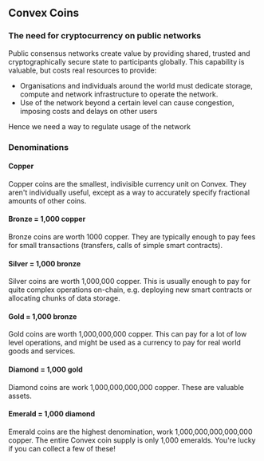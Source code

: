 ## Convex Coins

### The need for cryptocurrency on public networks

Public consensus networks create value by providing shared, trusted and cryptographically secure state to participants globally. This capability is valuable, but costs real resources to provide: 

- Organisations and individuals around the world must dedicate storage, compute and network infrastructure to operate the network.
- Use of the network beyond a certain level can cause congestion, imposing costs and delays on other users

Hence we need a way to regulate usage of the network

### Denominations

#### Copper 

Copper coins are the smallest, indivisible currency unit on Convex. They aren't individually useful, except as a way to accurately specify fractional amounts of other coins.

#### Bronze = 1,000 copper

Bronze coins are worth 1000 copper. They are typically enough to pay fees for small transactions (transfers, calls of simple smart contracts).

#### Silver = 1,000 bronze

Silver coins are worth 1,000,000 copper. This is usually enough to pay for quite complex operations on-chain, e.g. deploying new smart contracts or allocating chunks of data storage.

#### Gold = 1,000 bronze

Gold coins are worth 1,000,000,000 copper. This can pay for a lot of low level operations, and might be used as a currency to pay for real world goods and services.

#### Diamond = 1,000 gold

Diamond coins are work 1,000,000,000,000 copper. These are valuable assets. 

#### Emerald = 1,000 diamond

Emerald coins are the highest denomination, work 1,000,000,000,000,000 copper. The entire Convex coin supply is only 1,000 emeralds. You're lucky if you can collect a few of these!



